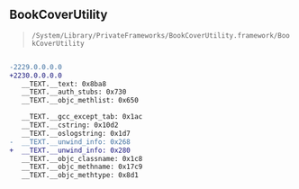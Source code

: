 ## BookCoverUtility

> `/System/Library/PrivateFrameworks/BookCoverUtility.framework/BookCoverUtility`

```diff

-2229.0.0.0.0
+2230.0.0.0.0
   __TEXT.__text: 0x8ba8
   __TEXT.__auth_stubs: 0x730
   __TEXT.__objc_methlist: 0x650

   __TEXT.__gcc_except_tab: 0x1ac
   __TEXT.__cstring: 0x10d2
   __TEXT.__oslogstring: 0x1d7
-  __TEXT.__unwind_info: 0x268
+  __TEXT.__unwind_info: 0x280
   __TEXT.__objc_classname: 0x1c8
   __TEXT.__objc_methname: 0x17c9
   __TEXT.__objc_methtype: 0x8d1

```
